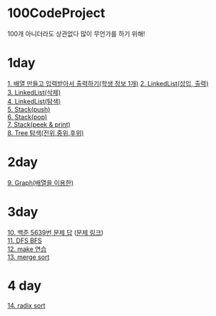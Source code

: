 # 100CodeProject
100개 아니더라도 상관없다 많이 무언가를 하기 위해!
# 1day
[1. 배열 만들고 입력받아서 출력하기(학생 정보 1개)](/c/1_ArrayPointerStruct.c)
[2. LinkedList(삽입, 출력)](/c/2_linkedlist.c)  
[3. LinkedList(삭제)](/c/2_linkedlist.c)  
[4. LinkedList(탐색)](/c/2_linkedlist.c)  
[5. Stack(push)](/c/3_stack.c)  
[6. Stack(pop)](/c/3_stack.c)  
[7. Stack(peek & print)](/c/3_stack.c)  
[8. Tree 탐색(전위,중위,후위)](/c/4_tree.c)  
# 2day
[9. Graph(배열을 이용한)](/c/5_graph.c)  
# 3day
[10. 백준 5639번 문제 답](/baekjoon/5639/solution.md) ([문제 링크](https://www.acmicpc.net/problem/5639))  
[11. DFS BFS](python/1_graph.py)  
[12. make 연습](c/makeStudy/makefile.md)  
[13. merge sort](c/6_sort.c)  
# 4 day
[14. radix sort](c/6_sort.c)  

